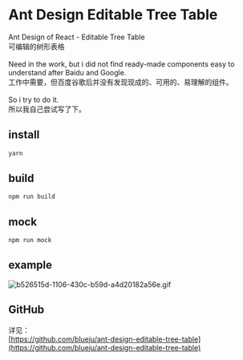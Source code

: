 # Ant Design Editable Tree Table

Ant Design of React - Editable Tree Table<br />可编辑的树形表格<br />
<br />Need in the work, but i did not find ready-made components easy to understand after Baidu and Google.<br />工作中需要，但百度谷歌后并没有发现现成的、可用的、易理解的组件。<br />
<br />So i try to do it.<br />所以我自己尝试写了下。<br />

<a name="x4Byo"></a>

## install

```bash
yarn
```

<a name="MjM3Z"></a>

## build

```bash
npm run build
```

<a name="6rkxO"></a>

## mock

```bash
npm run mock
```

<a name="w1zs0"></a>

## example

![b526515d-1106-430c-b59d-a4d20182a56e.gif](https://cdn.nlark.com/yuque/0/2020/gif/117103/1596638705206-e305e79b-fbb6-4928-8b71-e023a6297113.gif#align=left&display=inline&height=378&margin=%5Bobject%20Object%5D&name=b526515d-1106-430c-b59d-a4d20182a56e.gif&originHeight=378&originWidth=1349&size=1278196&status=done&style=shadow&width=1349)<br />

<a name="L9YdB"></a>

## GitHub

详见：<br />[https://github.com/blueju/ant-design-editable-tree-table](https://github.com/blueju/ant-design-editable-tree-table)
